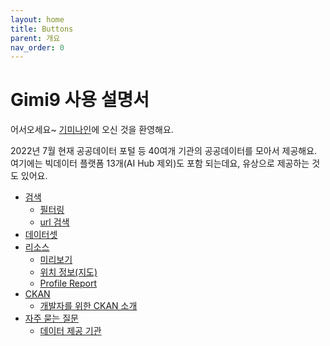 ```yaml
---
layout: home
title: Buttons
parent: 개요
nav_order: 0
---
```


# Gimi9 사용 설명서

어서오세요~ [기미나인](https://gimi9.com/)에 오신 것을 환영해요.

2022년 7월 현재 공공데이터 포털 등 40여개 기관의 공공데이터를 모아서 제공해요.
여기에는 빅데이터 플랫폼 13개(AI Hub 제외)도 포함 되는데요, 유상으로 제공하는 것도 있어요.

* [검색](search)
  * [필터링](search/filter)
  * [url 검색](search/url)
* [데이터셋](dataset)
* [리소스](resource)
  * [미리보기](resource/preview)
  * [위치 정보(지도)](resource/map)
  * [Profile Report](resource/profile-report)
* [CKAN](ckan)
  * [개발자를 위한 CKAN 소개](ckan/ckan_management)
* [자주 묻는 질문](faq)
  * [데이터 제공 기관](organization)

